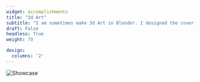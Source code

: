 ```yaml
---
widget: accomplishments
title: "3d Art"
subtitle: "I am sometimes make 3d Art in Blender. I designed the cover page for my Nature Catalysis paper, pictured to the right."
draft: False
headless: True
weight: 70

design:
  columns: '2'
---
```

![Showcase](/image.svg)
